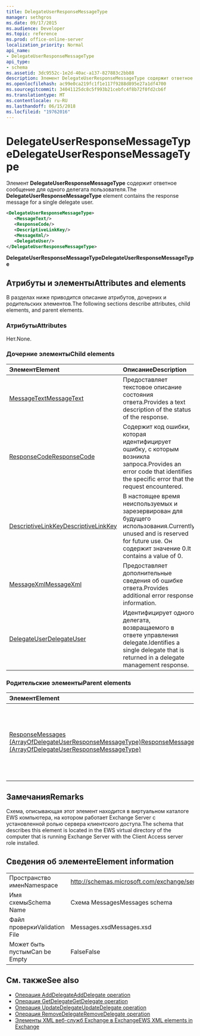 ```yaml
---
title: DelegateUserResponseMessageType
manager: sethgros
ms.date: 09/17/2015
ms.audience: Developer
ms.topic: reference
ms.prod: office-online-server
localization_priority: Normal
api_name:
- DelegateUserResponseMessageType
api_type:
- schema
ms.assetid: 3dc9552c-1e2d-40ac-a137-827883c2bb88
description: Элемент DelegateUserResponseMessageType содержит ответное сообщение для одного делегата пользователя.
ms.openlocfilehash: ac99e0ca219fc1f1e117f9288d895e27a1df4700
ms.sourcegitcommit: 34041125dc8c5f993b21cebfc4f8b72f0fd2cb6f
ms.translationtype: MT
ms.contentlocale: ru-RU
ms.lasthandoff: 06/15/2018
ms.locfileid: "19762016"
---
```

# <a name="delegateuserresponsemessagetype"></a><span data-ttu-id="83311-103">DelegateUserResponseMessageType</span><span class="sxs-lookup"><span data-stu-id="83311-103">DelegateUserResponseMessageType</span></span>

<span data-ttu-id="83311-104">Элемент **DelegateUserResponseMessageType** содержит ответное сообщение для одного делегата пользователя.</span><span class="sxs-lookup"><span data-stu-id="83311-104">The **DelegateUserResponseMessageType** element contains the response message for a single delegate user.</span></span> 
  
```xml
<DelegateUserResponseMessageType>
   <MessageText/>
   <ResponseCode/>
   <DescriptiveLinkKey/>
   <MessageXml/>
   <DelegateUser/>
</DelegateUserResponseMessageType>
```

<span data-ttu-id="83311-105">**DelegateUserResponseMessageType**</span><span class="sxs-lookup"><span data-stu-id="83311-105">**DelegateUserResponseMessageType**</span></span>

## <a name="attributes-and-elements"></a><span data-ttu-id="83311-106">Атрибуты и элементы</span><span class="sxs-lookup"><span data-stu-id="83311-106">Attributes and elements</span></span>

<span data-ttu-id="83311-107">В разделах ниже приводится описание атрибутов, дочерних и родительских элементов.</span><span class="sxs-lookup"><span data-stu-id="83311-107">The following sections describe attributes, child elements, and parent elements.</span></span>
  
### <a name="attributes"></a><span data-ttu-id="83311-108">Атрибуты</span><span class="sxs-lookup"><span data-stu-id="83311-108">Attributes</span></span>

<span data-ttu-id="83311-109">Нет.</span><span class="sxs-lookup"><span data-stu-id="83311-109">None.</span></span>
  
### <a name="child-elements"></a><span data-ttu-id="83311-110">Дочерние элементы</span><span class="sxs-lookup"><span data-stu-id="83311-110">Child elements</span></span>

|<span data-ttu-id="83311-111">**Элемент**</span><span class="sxs-lookup"><span data-stu-id="83311-111">**Element**</span></span>|<span data-ttu-id="83311-112">**Описание**</span><span class="sxs-lookup"><span data-stu-id="83311-112">**Description**</span></span>|
|:-----|:-----|
|[<span data-ttu-id="83311-113">MessageText</span><span class="sxs-lookup"><span data-stu-id="83311-113">MessageText</span></span>](messagetext.md) <br/> |<span data-ttu-id="83311-114">Предоставляет текстовое описание состояния ответа.</span><span class="sxs-lookup"><span data-stu-id="83311-114">Provides a text description of the status of the response.</span></span>  <br/> |
|[<span data-ttu-id="83311-115">ResponseCode</span><span class="sxs-lookup"><span data-stu-id="83311-115">ResponseCode</span></span>](responsecode.md) <br/> |<span data-ttu-id="83311-116">Содержит код ошибки, которая идентифицирует ошибку, с которым возникла запроса.</span><span class="sxs-lookup"><span data-stu-id="83311-116">Provides an error code that identifies the specific error that the request encountered.</span></span>  <br/> |
|[<span data-ttu-id="83311-117">DescriptiveLinkKey</span><span class="sxs-lookup"><span data-stu-id="83311-117">DescriptiveLinkKey</span></span>](descriptivelinkkey.md) <br/> |<span data-ttu-id="83311-118">В настоящее время неиспользуемых и зарезервирован для будущего использования.</span><span class="sxs-lookup"><span data-stu-id="83311-118">Currently unused and is reserved for future use.</span></span> <span data-ttu-id="83311-119">Он содержит значение 0.</span><span class="sxs-lookup"><span data-stu-id="83311-119">It contains a value of 0.</span></span>  <br/> |
|[<span data-ttu-id="83311-120">MessageXml</span><span class="sxs-lookup"><span data-stu-id="83311-120">MessageXml</span></span>](messagexml.md) <br/> |<span data-ttu-id="83311-121">Предоставляет дополнительные сведения об ошибке ответа.</span><span class="sxs-lookup"><span data-stu-id="83311-121">Provides additional error response information.</span></span>  <br/> |
|[<span data-ttu-id="83311-122">DelegateUser</span><span class="sxs-lookup"><span data-stu-id="83311-122">DelegateUser</span></span>](delegateuser.md) <br/> |<span data-ttu-id="83311-123">Идентифицирует одного делегата, возвращаемого в ответе управления delegate.</span><span class="sxs-lookup"><span data-stu-id="83311-123">Identifies a single delegate that is returned in a delegate management response.</span></span>  <br/> |
   
### <a name="parent-elements"></a><span data-ttu-id="83311-124">Родительские элементы</span><span class="sxs-lookup"><span data-stu-id="83311-124">Parent elements</span></span>

|<span data-ttu-id="83311-125">**Элемент**</span><span class="sxs-lookup"><span data-stu-id="83311-125">**Element**</span></span>|<span data-ttu-id="83311-126">**Описание**</span><span class="sxs-lookup"><span data-stu-id="83311-126">**Description**</span></span>|
|:-----|:-----|
|[<span data-ttu-id="83311-127">ResponseMessages (ArrayOfDelegateUserResponseMessageType)</span><span class="sxs-lookup"><span data-stu-id="83311-127">ResponseMessages (ArrayOfDelegateUserResponseMessageType)</span></span>](responsemessages-arrayofdelegateuserresponsemessagetype.md) <br/> |<span data-ttu-id="83311-128">Содержит сообщения ответа на запрос управления delegate веб-служб Exchange.</span><span class="sxs-lookup"><span data-stu-id="83311-128">Contains the response messages for an Exchange Web Services delegate management request.</span></span>  <br/> |
   
## <a name="remarks"></a><span data-ttu-id="83311-129">Замечания</span><span class="sxs-lookup"><span data-stu-id="83311-129">Remarks</span></span>

<span data-ttu-id="83311-130">Схема, описывающая этот элемент находится в виртуальном каталоге EWS компьютера, на котором работает Exchange Server с установленной ролью сервера клиентского доступа.</span><span class="sxs-lookup"><span data-stu-id="83311-130">The schema that describes this element is located in the EWS virtual directory of the computer that is running Exchange Server with the Client Access server role installed.</span></span>
  
## <a name="element-information"></a><span data-ttu-id="83311-131">Сведения об элементе</span><span class="sxs-lookup"><span data-stu-id="83311-131">Element information</span></span>

|||
|:-----|:-----|
|<span data-ttu-id="83311-132">Пространство имен</span><span class="sxs-lookup"><span data-stu-id="83311-132">Namespace</span></span>  <br/> |http://schemas.microsoft.com/exchange/services/2006/messages  <br/> |
|<span data-ttu-id="83311-133">Имя схемы</span><span class="sxs-lookup"><span data-stu-id="83311-133">Schema Name</span></span>  <br/> |<span data-ttu-id="83311-134">Схема Messages</span><span class="sxs-lookup"><span data-stu-id="83311-134">Messages schema</span></span>  <br/> |
|<span data-ttu-id="83311-135">Файл проверки</span><span class="sxs-lookup"><span data-stu-id="83311-135">Validation File</span></span>  <br/> |<span data-ttu-id="83311-136">Messages.xsd</span><span class="sxs-lookup"><span data-stu-id="83311-136">Messages.xsd</span></span>  <br/> |
|<span data-ttu-id="83311-137">Может быть пустым</span><span class="sxs-lookup"><span data-stu-id="83311-137">Can be Empty</span></span>  <br/> |<span data-ttu-id="83311-138">False</span><span class="sxs-lookup"><span data-stu-id="83311-138">False</span></span>  <br/> |
   
## <a name="see-also"></a><span data-ttu-id="83311-139">См. также</span><span class="sxs-lookup"><span data-stu-id="83311-139">See also</span></span>

- [<span data-ttu-id="83311-140">Операция AddDelegate</span><span class="sxs-lookup"><span data-stu-id="83311-140">AddDelegate operation</span></span>](adddelegate-operation.md)  
- [<span data-ttu-id="83311-141">Операция GetDelegate</span><span class="sxs-lookup"><span data-stu-id="83311-141">GetDelegate operation</span></span>](getdelegate-operation.md) 
- [<span data-ttu-id="83311-142">Операция UpdateDelegate</span><span class="sxs-lookup"><span data-stu-id="83311-142">UpdateDelegate operation</span></span>](updatedelegate-operation.md)  
- [<span data-ttu-id="83311-143">Операция RemoveDelegate</span><span class="sxs-lookup"><span data-stu-id="83311-143">RemoveDelegate operation</span></span>](removedelegate-operation.md)
- [<span data-ttu-id="83311-144">Элементы XML веб-служб Exchange в Exchange</span><span class="sxs-lookup"><span data-stu-id="83311-144">EWS XML elements in Exchange</span></span>](ews-xml-elements-in-exchange.md)

